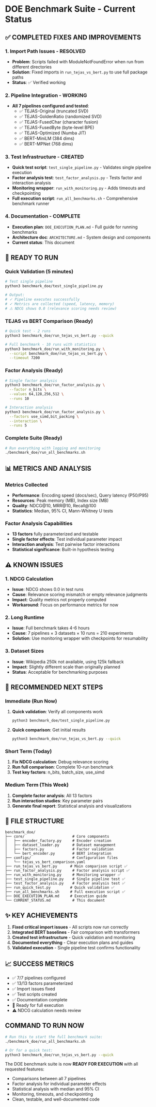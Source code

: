 # DOE Benchmark Suite - Current Status

## ✅ COMPLETED FIXES AND IMPROVEMENTS

### 1. Import Path Issues - RESOLVED
- **Problem**: Scripts failed with ModuleNotFoundError when run from different directories
- **Solution**: Fixed imports in `run_tejas_vs_bert.py` to use full package paths
- **Status**: ✅ Verified working

### 2. Pipeline Integration - WORKING
- **All 7 pipelines configured and tested**:
  - ✅ TEJAS-Original (truncated SVD)
  - ✅ TEJAS-GoldenRatio (randomized SVD)
  - ✅ TEJAS-FusedChar (character fusion)
  - ✅ TEJAS-FusedByte (byte-level BPE)
  - ✅ TEJAS-Optimized (Numba JIT)
  - ✅ BERT-MiniLM (384 dims)
  - ✅ BERT-MPNet (768 dims)

### 3. Test Infrastructure - CREATED
- **Quick test script**: `test_single_pipeline.py` - Validates single pipeline execution
- **Factor analysis test**: `test_factor_analysis.py` - Tests factor and interaction analysis
- **Monitoring wrapper**: `run_with_monitoring.py` - Adds timeouts and checkpointing
- **Full execution script**: `run_all_benchmarks.sh` - Comprehensive benchmark runner

### 4. Documentation - COMPLETE
- **Execution plan**: `DOE_EXECUTION_PLAN.md` - Full guide for running benchmarks
- **Architecture doc**: `ARCHITECTURE.md` - System design and components
- **Current status**: This document

## 🔄 READY TO RUN

### Quick Validation (5 minutes)
```bash
# Test single pipeline
python3 benchmark_doe/test_single_pipeline.py

# Output: 
# ✓ Pipeline executes successfully
# ✓ Metrics are collected (speed, latency, memory)
# ⚠ NDCG shows 0.0 (relevance scoring needs review)
```

### TEJAS vs BERT Comparison (Ready)
```bash
# Quick test - 2 runs
python3 benchmark_doe/run_tejas_vs_bert.py --quick

# Full benchmark - 10 runs with statistics
python3 benchmark_doe/run_with_monitoring.py \
  --script benchmark_doe/run_tejas_vs_bert.py \
  --timeout 7200
```

### Factor Analysis (Ready)
```bash
# Single factor analysis
python3 benchmark_doe/run_factor_analysis.py \
  --factor n_bits \
  --values 64,128,256,512 \
  --runs 10

# Interaction analysis  
python3 benchmark_doe/run_factor_analysis.py \
  --factors use_simd,bit_packing \
  --interaction \
  --runs 5
```

### Complete Suite (Ready)
```bash
# Run everything with logging and monitoring
./benchmark_doe/run_all_benchmarks.sh
```

## 📊 METRICS AND ANALYSIS

### Metrics Collected
- **Performance**: Encoding speed (docs/sec), Query latency (P50/P95)
- **Resources**: Peak memory (MB), Index size (MB)
- **Quality**: NDCG@10, MRR@10, Recall@100
- **Statistics**: Median, 95% CI, Mann-Whitney U tests

### Factor Analysis Capabilities
- **13 factors** fully parameterized and testable
- **Single factor effects**: Test individual parameter impact
- **Interaction analysis**: Test pairwise factor interactions
- **Statistical significance**: Built-in hypothesis testing

## ⚠️ KNOWN ISSUES

### 1. NDCG Calculation
- **Issue**: NDCG shows 0.0 in test runs
- **Cause**: Relevance scoring mismatch or empty relevance judgments
- **Impact**: Quality metrics not properly computed
- **Workaround**: Focus on performance metrics for now

### 2. Long Runtime
- **Issue**: Full benchmark takes 4-6 hours
- **Cause**: 7 pipelines × 3 datasets × 10 runs = 210 experiments
- **Solution**: Use monitoring wrapper with checkpoints for resumability

### 3. Dataset Sizes
- **Issue**: Wikipedia 250k not available, using 125k fallback
- **Impact**: Slightly different scale than originally planned
- **Status**: Acceptable for benchmarking purposes

## 🚀 RECOMMENDED NEXT STEPS

### Immediate (Run Now)
1. **Quick validation**: Verify all components work
   ```bash
   python3 benchmark_doe/test_single_pipeline.py
   ```

2. **Quick comparison**: Get initial results
   ```bash
   python3 benchmark_doe/run_tejas_vs_bert.py --quick
   ```

### Short Term (Today)
1. **Fix NDCG calculation**: Debug relevance scoring
2. **Run full comparison**: Complete 10-run benchmark
3. **Test key factors**: n_bits, batch_size, use_simd

### Medium Term (This Week)
1. **Complete factor analysis**: All 13 factors
2. **Run interaction studies**: Key parameter pairs
3. **Generate final report**: Statistical analysis and visualizations

## 📁 FILE STRUCTURE

```
benchmark_doe/
├── core/                      # Core components
│   ├── encoder_factory.py     # Encoder creation
│   ├── dataset_loader.py      # Dataset management
│   ├── factors.py             # Factor validation
│   └── bert_encoder.py        # BERT integration
├── configs/                   # Configuration files
│   └── tejas_vs_bert_comparison.yaml
├── run_tejas_vs_bert.py      # Main comparison script ✅
├── run_factor_analysis.py     # Factor analysis script ✅
├── run_with_monitoring.py     # Monitoring wrapper ✅
├── test_single_pipeline.py    # Single pipeline test ✅
├── test_factor_analysis.py    # Factor analysis test ✅
├── run_quick_test.py         # Quick validation ✅
├── run_all_benchmarks.sh     # Full execution script ✅
├── DOE_EXECUTION_PLAN.md     # Execution guide
└── CURRENT_STATUS.md          # This document
```

## ✨ KEY ACHIEVEMENTS

1. **Fixed critical import issues** - All scripts now run correctly
2. **Integrated BERT baselines** - Fair comparison with transformers
3. **Created test infrastructure** - Quick validation and monitoring
4. **Documented everything** - Clear execution plans and guides
5. **Validated execution** - Single pipeline test confirms functionality

## 📈 SUCCESS METRICS

- ✅ 7/7 pipelines configured
- ✅ 13/13 factors parameterized  
- ✅ Import issues fixed
- ✅ Test scripts created
- ✅ Documentation complete
- 🔄 Ready for full execution
- ⚠️ NDCG calculation needs review

## COMMAND TO RUN NOW

```bash
# Run this to start the full benchmark suite:
./benchmark_doe/run_all_benchmarks.sh

# Or for a quick test:
python3 benchmark_doe/run_tejas_vs_bert.py --quick
```

The DOE benchmark suite is now **READY FOR EXECUTION** with all requested features:
- Comparisons between all 7 pipelines
- Factor analysis for individual parameter effects
- Statistical analysis with median and 95% CI
- Monitoring, timeouts, and checkpointing
- Clean, testable, and well-documented code